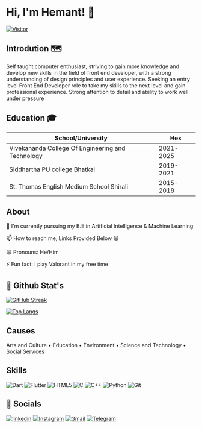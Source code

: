 # Hi, I'm Hemant! 👋
[![Visitor](https://visitor-badge.laobi.icu/badge?page_id=hemant-kamat.hemant-kamat)](https://github.com/hemant-kamat) 
## Introdution 🗺️

Self taught computer enthusiast, striving to gain more knowledge and develop new skills in the field of front end developer, with a strong understanding of design principles and user experience. Seeking an entry level Front End Developer role to take my skills to the next level and gain professional experience. Strong attention to detail and ability to work well under pressure


## Education 🎓

| School/University             | Hex                                                                |
| ----------------- | ------------------------------------------------------------------ |
| Vivekananda College Of Engineering and Technology | 2021-2025 |
| Siddhartha PU college Bhatkal | 2019-2021 |
| St. Thomas English Medium School Shirali | 2015-2018 |


## About

🧠 I'm currently pursuing my B.E in Artificial Intelligence & Machine Learning

📫 How to reach me, Links Provided Below 😆

😄 Pronouns: He/Him

⚡️ Fun fact: I play Valorant in my free time

## 👀 Github Stat's
[![GitHub Streak](https://streak-stats.demolab.com?user=hemant-kamat&theme=highcontrast)](https://git.io/streak-stats)

[![Top Langs](https://github-readme-stats.vercel.app/api/top-langs/?username=hemant-kamat&layout=compact&theme=vision-friendly-dark)](https://github.com/anuraghazra/github-readme-stats)
## Causes

Arts and Culture • Education • Environment • Science and Technology • Social Services
## Skills

![Dart](https://img.shields.io/badge/dart-%230175C2.svg?style=for-the-badge&logo=dart&logoColor=white) 
![Flutter](https://img.shields.io/badge/Flutter-%2302569B.svg?style=for-the-badge&logo=Flutter&logoColor=white)
![HTML5](https://img.shields.io/badge/html5-%23E34F26.svg?style=for-the-badge&logo=html5&logoColor=white)
![C](https://img.shields.io/badge/c-%2300599C.svg?style=for-the-badge&logo=c&logoColor=white)
![C++](https://img.shields.io/badge/c++-%2300599C.svg?style=for-the-badge&logo=c%2B%2B&logoColor=white)
![Python](https://img.shields.io/badge/python-3670A0?style=for-the-badge&logo=python&logoColor=ffdd54)
![Git](https://img.shields.io/badge/git-%23F05033.svg?style=for-the-badge&logo=git&logoColor=white)

## 🔗 Socials


[![linkedin](https://img.shields.io/badge/linkedin-0A66C2?style=for-the-badge&logo=linkedin&logoColor=white)](https://www.linkedin.com/in/hemanth-kamat/)
[![Instagram](https://img.shields.io/badge/Instagram-%23E4405F.svg?style=for-the-badge&logo=Instagram&logoColor=white)](https://www.instagram.com/hemanth_kamat_/)
[![Gmail](https://img.shields.io/badge/Gmail-D14836?style=for-the-badge&logo=gmail&logoColor=white)](hemanthkamat143@gmail.com)
[![Telegram](https://img.shields.io/badge/Telegram-2CA5E0?style=for-the-badge&logo=telegram&logoColor=white)](@hemanth_kamat)




